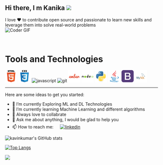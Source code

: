 

<!--
**kanika02/Kanika02** is a ✨ _special_ ✨ repository because its `README.md` (this file) appears on your GitHub profile.

Here are some ideas to get you started:

- 🔭 I’m currently working on ...
- 🌱 I’m currently learning ...
- 👯 I’m looking to collaborate on ...
- 🤔 I’m looking for help with ...
- 💬 Ask me about ...
- 📫 How to reach me: ...
- 😄 Pronouns: ...
- ⚡ Fun fact: ...
-->




## Hi there, I m Kanika <img  src="https://user-images.githubusercontent.com/42378118/110234147-e3259600-7f4e-11eb-95be-0c4047144dea.gif"  width="30">

I love ❤️ to contribute open source and passionate to learn new skills and leverage them into solve real-world problems
<br>
 <img src="https://www.google.com/url?sa=i&url=https%3A%2F%2Fwww.pinterest.com%2Fpin%2F527132331358927668%2F&psig=AOvVaw3wbR6q6T-QiWXrJNDKC17n&ust=1631613476277000&source=images&cd=vfe&ved=0CAsQjRxqFwoTCNDV9fvX-_ICFQAAAAAdAAAAABAD" alt="Coder GIF" width="500">

<br>

# Tools and Technologies
<p align="left">
<img src="https://raw.githubusercontent.com/devicons/devicon/master/icons/html5/html5-original-wordmark.svg" alt="html5" width="40" height="40"/>
<img src="https://raw.githubusercontent.com/devicons/devicon/master/icons/css3/css3-original-wordmark.svg" alt="css3" width="40" height="40"/>
<img src="https://media3.giphy.com/media/ln7z2eWriiQAllfVcn/200w.webp" alt="javascript" width="40" height="40"/>
 <img src="https://media.giphy.com/media/kH1DBkPNyZPOk0BxrM/giphy.gif" alt="git" width="40" height="40"/>
 <img src="https://raw.githubusercontent.com/github/explore/80688e429a7d4ef2fca1e82350fe8e3517d3494d/topics/ember/ember.png" alt="ember" width="40" height="40"/>
 <img src="https://raw.githubusercontent.com/devicons/devicon/master/icons/nodejs/nodejs-original-wordmark.svg" alt="nodejs" width="40" height="40"/>
 <img src="https://raw.githubusercontent.com/devicons/devicon/master/icons/python/python-original.svg" alt="python" width="40" height="40"/>
 <img src="https://raw.githubusercontent.com/devicons/devicon/master/icons/java/java-original.svg" alt="java" width="40" height="40"/>
 <img src="https://raw.githubusercontent.com/github/explore/80688e429a7d4ef2fca1e82350fe8e3517d3494d/topics/bootstrap/bootstrap.png" alt="boostrap" width="40" height="40"/>
 <img src="https://raw.githubusercontent.com/github/explore/80688e429a7d4ef2fca1e82350fe8e3517d3494d/topics/mysql/mysql.png" alt="mysql" width="40" height="40"/>
</p>

<hr>
Here are some ideas to get you started:

- 🔭 I’m currently Exploring ML and DL Technologies
- 🌱 I’m currently learning Machine Learning and different algorithms
- 👯 Always love to collabrate 
- 💬 Ask me about anything, I would be glad to help you
- 📫 How to reach me: <span> &emsp; <a href="https://www.linkedin.com/in/kanika-chaudhary-911451130/"> <img src="https://img.shields.io/badge/linkedin-%231E77B5.svg?&style=for-the-badge&logo=linkedin&logoColor=white" style="padding-top: 7px;" alt="linkedin" width="65" height="25"/></a></span>



![kavinkumar's GitHub stats](https://github-readme-stats.vercel.app/api?username=kanika02&show_icons=true&theme=radical)

[![Top Langs](https://github-readme-stats.vercel.app/api/top-langs/?username=kanika02&langs_count=8&layout=compact)](https://github.com/kanika02/github-readme-stats)

<img align="center" src="https://github-readme-streak-stats.herokuapp.com/?user=kanika02&theme=radical&custom_title=streak-stats&hide_border=true&layout=compact" />

